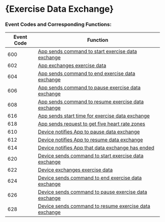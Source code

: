 # {Exercise Data Exchange}


### Event Codes and Corresponding Functions:

| Event Code | Function                                                      |
| ---------- | ------------------------------------------------------------- |
| 600        | [App sends command to start exercise data exchange](./IDOSportSwitchStart.md)       |
| 602        | [App exchanges exercise data](./IDOSportSwitchData.md)           |
| 604        | [App sends command to end exercise data exchange](./IDOSportSwitchEnd.md)         |
| 606        | [App sends command to pause exercise data exchange](./IDOSportSwitchPause.md)       |
| 608        | [App sends command to resume exercise data exchange](./IDOSportSwitchRestore.md)     |
| 616        | [App sends start time for exercise data exchange](./IDOSportSwitchStartTime.md)  |
| 618        | [App sends request to get five heart rate zones](./IDOSportSwitchHRInterval.md) |
| 610        | [Device notifies App to pause data exchange](./IDOSportSwitchDeviceNoticePause.md) |
| 612        | [Device notifies App to resume data exchange](./IDOSportSwitchDeviceNoticeRestore.md) |
| 614        | [Device notifies App that data exchange has ended](./IDOSportSwitchDeviceNoticeEnd.md) |
| 620        | [Device sends command to start exercise data exchange](./IDOSportSwitchStartFromDevice.md) |
| 622        | [Device exchanges exercise data](./IDOSportSwitchDataFromDevice.md)   |
| 624        | [Device sends command to end exercise data exchange](./IDOSportSwitchEndFromDevice.md) |
| 626        | [Device sends command to pause exercise data exchange](./IDOSportSwitchPauseFromDevice.md) |
| 628        | [Device sends command to resume exercise data exchange](./IDOSportSwitchRestoreFromDevice.md) |
